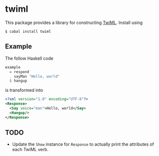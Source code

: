 twiml
=====

This package provides a library for constructing
[TwiML](www.twilio.com/docs/api/twiml). Install using

```
$ cabal install twiml
```

Example
-------

The follow Haskell code

```hs
example
  = respond
  . sayMan "Hello, world"
  $ hangup
```

is transformed into

```xml
<?xml version="1.0" encoding="UTF-8"?>
<Response>
  <Say voice="man">Hello, world</Say>
  <Hangup/>
</Response>
```

TODO
----

* Update the `Show` instance for `Response` to actually print the attributes of
  each TwiML verb.
